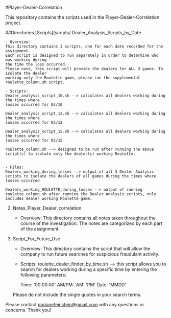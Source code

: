 #Player-Dealer-Correlation

This repository contains the scripts used in the Player-Dealer-Correlation project. 

##Directories
[Scripts](scripts/
Dealer_Analysis_Scripts_by_Date 

	- Overview:
	This directory contains 3 scripts, one for each date recorded for the assignment. 
	Each script is designed to run separately in order to determine who was working during
	the time the loss occurred. 
	Please note, this script will provide the dealers for ALL 3 games. To isolate the dealer
	working only the Roulette game, please run the supplemental roulette_column.sh script.
 
	- Scripts: 
	Dealer_analysis_script_10.sh --> calculates all dealers working during the times where 
	losses occurred for 03/10

	Dealer_analysis_script_12.sh --> calculates all dealers working during the times where 
	losses occurred for 03/12

	Dealer_analysis_script_15.sh --> calculates all dealers working during the times where 
	losses occurred for 03/15

	roulette_column.sh --> designed to be run after running the above script(s) to isolate only the dealer(s) working Roulette.


	- Files:
	Dealers_working_during_losses --> output of all 3 Dealer Analysis scripts to isolate the dealers of all games during the times where losses occurred
	
	Dealers_working_ROULETTE_during_losses --> output of running roulette_column.sh after running the Dealer Analysis scripts, only includes dealer working Roulette game. 

2) Notes_Player_Dealer_correlation
	- Overview:
	This directory contains all notes taken throughout the course of the investigation. The notes are categorized by each part of the assignment. 

3) Script_For_Future_Use
	- Overview:
	This directory contains the script that will allow the company to run future searches for suspicious fraudulant activity.
	
	- Scripts:
	roulette_dealer_finder_by_time.sh --> this script allows you to search for dealers working during a specific time by entering the following parameters:
		
		Time: '00:00:00' 
		AM/PM: 'AM' 'PM'
		Date: 'MMDD'

	Please do not include the single quotes in your search terms. 

Please contact dorianefeinstein@gmail.com with any questions or concerns. Thank you!

